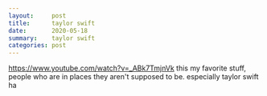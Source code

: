 ```yaml
---
layout:     post
title:      taylor swift
date:       2020-05-18
summary:    taylor swift
categories: post
---
```


<https://www.youtube.com/watch?v=_ABk7TmjnVk> this my favorite stuff, people who are in places they aren't supposed to be. especially taylor swift ha
